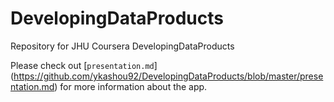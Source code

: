 # DevelopingDataProducts
Repository for JHU Coursera DevelopingDataProducts

Please check out [`presentation.md`] (https://github.com/ykashou92/DevelopingDataProducts/blob/master/presentation.md) for more information about the app.
